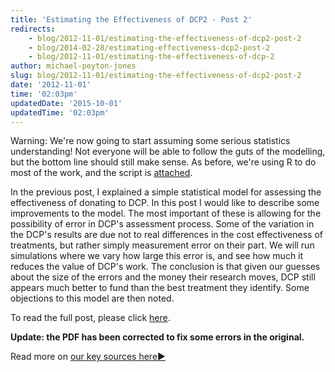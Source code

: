 ```yaml
---
title: 'Estimating the Effectiveness of DCP2 - Post 2'
redirects:
    - blog/2012-11-01/estimating-the-effectiveness-of-dcp2-post-2
    - blog/2014-02-28/estimating-effectiveness-dcp2-post-2
    - blog/2012-11-01/estimating-the-effectiveness-of-dcp-2
author: michael-peyton-jones
slug: blog/2012-11-01/estimating-the-effectiveness-of-dcp2-post-2
date: '2012-11-01'
time: '02:03pm'
updatedDate: '2015-10-01'
updatedTime: '02:03pm'
---
```

Warning: We're now going to start assuming some serious statistics understanding! Not everyone will be able to follow the guts of the modelling, but the bottom line should still make sense. As before, we're using R to do most of the work, and the script is [attached](http://www.givingwhatwecan.org/sites/givingwhatwecan.org/files/dcpp-effectiveness-2.r).

In the previous post, I explained a simple statistical model for assessing the effectiveness of donating to DCP. In this post I would like to describe some improvements to the model. The most important of these is allowing for the possibility of error in DCP's assessment process. Some of the variation in the DCP's results are due not to real differences in the cost effectiveness of treatments, but rather simply measurement error on their part. We will run simulations where we vary how large this error is, and see how much it reduces the value of DCP's work. The conclusion is that given our guesses about the size of the errors and the money their research moves, DCP still appears much better to fund than the best treatment they identify. Some objections to this model are then noted.

To read the full post, please click [here](/files/dcpp_post_2.pdf).

**Update: the PDF has been corrected to fix some errors in the original.**

Read more on [our key sources here►](/where-to-give/methodology/our-sources)